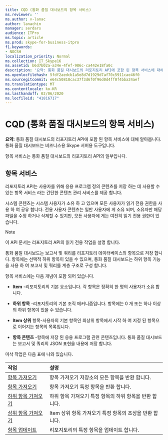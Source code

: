 ```yaml
---
title: CQD (통화 품질 대시보드의 항목 서비스)
ms.reviewer: ''
ms.author: v-lanac
author: lanachin
manager: serdars
audience: ITPro
ms.topic: article
ms.prod: skype-for-business-itpro
f1.keywords:
- NOCSH
localization_priority: Normal
ms.collection: IT_Skype16
ms.assetid: b6d7b02a-a34e-4fef-986c-ca442e18fa0c
description: '요약: 통화 품질 대시보드의 리포지토리 API에 포함 된 항목 서비스에 대해 알아봅니다. 통화 품질 대시보드는 비즈니스용 Skype 서버용 도구입니다.'
ms.openlocfilehash: 5fdf2aedcb1a5e8d7d1929d7af70c5911cae46f0
ms.sourcegitcommit: e64c50818cac37f3d6f0f96d0d4ff0f4bba24aef
ms.translationtype: MT
ms.contentlocale: ko-KR
ms.lasthandoff: 02/06/2020
ms.locfileid: "41816717"
---
```

# <a name="item-service-for-call-quality-dashboard-cqd"></a>CQD (통화 품질 대시보드의 항목 서비스)
 
**요약:** 통화 품질 대시보드의 리포지토리 API에 포함 된 항목 서비스에 대해 알아봅니다. 통화 품질 대시보드는 비즈니스용 Skype 서버용 도구입니다.
  
항목 서비스는 통화 품질 대시보드의 리포지토리 API의 일부입니다.
  
## <a name="item-service"></a>항목 서비스

리포지토리 API는 사용자를 위해 응용 프로그램 정의 콘텐츠를 저장 하는 데 사용할 수 있는 항목 서비스 라는 간단한 콘텐츠 관리 서비스를 제공 합니다. 
  
시스템 콘텐츠는 시스템 사용자가 소유 하 고 있으며 모든 사용자가 읽기 전용 권한을 사용 하 여 공유 합니다. 전용 사용자 콘텐츠는 일반 사용자에 게 소유 되며, 소유자만 해당 파일을 수정 하거나 삭제할 수 있지만, 모든 사용자에 게는 여전히 읽기 전용 권한이 있습니다.
  
> [!NOTE]
> 이 API 문서는 리포지토리 API의 읽기 전용 작업을 설명 합니다. 
  
통화 품질 대시보드는 보고서 및 쿼리를 리포지토리 데이터베이스의 항목으로 저장 합니다. 항목에는 선택적 하위 항목이 있을 수 있으며, 통화 품질 대시보드는 하위 항목 기능을 사용 하 여 보고서 및 쿼리를 계층 구조로 구성 합니다.
  
항목 서비스에는 다음 개념이 포함 되어 있습니다.
  
- **Item** -리포지토리의 기본 요소입니다. 각 항목은 정확히 한 명의 사용자가 소유 합니다.
    
- **하위 항목** -리포지토리의 기본 조직 메커니즘입니다. 항목에는 0 개 또는 하나 이상의 하위 항목이 있을 수 있습니다.
    
- **Item 상위** 항목-사용자의 기본 항목인 최상위 항목에서 시작 하 여 지정 된 항목으로 이어지는 항목의 목록입니다.
    
- **항목 콘텐츠** -항목에 저장 된 응용 프로그램 관련 콘텐츠입니다. 통화 품질 대시보드는 보고서 및 쿼리의 JSON 표현을 내용에 저장 합니다.
    
미삭 작업은 다음 표에 나와 있습니다.
  

|**작업**|**설명**|
|:-----|:-----|
|[항목 가져오기](get-items.md) <br/> |항목 가져오기 저장소의 모든 항목을 반환 합니다.  <br/> |
|[항목 가져오기](get-item.md) <br/> |항목 가져오기 특정 항목을 반환 합니다.  <br/> |
|[하위 항목 가져오기](get-sub-items.md) <br/> |하위 항목 가져오기 특정 항목의 하위 항목을 반환 합니다.  <br/> |
|[상위 항목 가져오기](get-item-ancestors.md) <br/> |Item 상위 항목 가져오기 특정 항목의 조상을 반환 합니다.  <br/> |
|[항목 업데이트](update-item.md) <br/> |리포지토리의 특정 항목을 업데이트 합니다.  <br/> |
   

